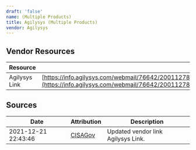 ```yaml
---
draft: 'false'
name: (Multiple Products)
title: Agilysys (Multiple Products)
vendor: Agilysys
---
```


## Vendor Resources
| Resource | Link |
| --- | --- |
| Agilysys Link | [https://info.agilysys.com/webmail/76642/2001127877/c3fda575e2313fac1f6a203dc6fc1db2439c3db0da22bde1b6c1b6747d7f0e2f](https://info.agilysys.com/webmail/76642/2001127877/c3fda575e2313fac1f6a203dc6fc1db2439c3db0da22bde1b6c1b6747d7f0e2f) |



## Sources
| Date | Attribution | Description |
| --- | --- | --- |
| 2021-12-21 22:43:46 | [CISAGov](https://raw.githubusercontent.com/cisagov/log4j-affected-db/develop/README.md) | Updated vendor link Agilysys Link.  |
